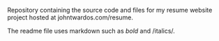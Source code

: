 Repository containing the source code and files for my resume website project hosted at johntwardos.com/resume.

The readme file uses markdown such as *bold* and /italics/.
